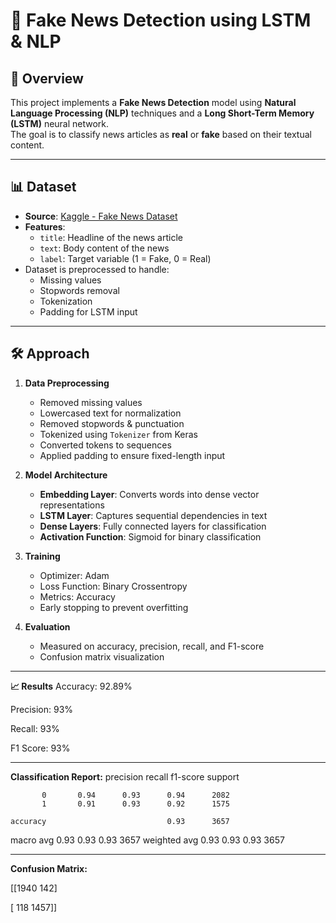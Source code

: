# 📰 Fake News Detection using LSTM & NLP

## 📌 Overview
This project implements a **Fake News Detection** model using **Natural Language Processing (NLP)** techniques and a **Long Short-Term Memory (LSTM)** neural network.  
The goal is to classify news articles as **real** or **fake** based on their textual content.

---

## 📊 Dataset
- **Source**: [Kaggle - Fake News Dataset](https://www.kaggle.com/c/fake-news)
- **Features**:
  - `title`: Headline of the news article
  - `text`: Body content of the news
  - `label`: Target variable (1 = Fake, 0 = Real)
- Dataset is preprocessed to handle:
  - Missing values
  - Stopwords removal
  - Tokenization
  - Padding for LSTM input

---

## 🛠️ Approach
1. **Data Preprocessing**
   - Removed missing values
   - Lowercased text for normalization
   - Removed stopwords & punctuation
   - Tokenized using `Tokenizer` from Keras
   - Converted tokens to sequences
   - Applied padding to ensure fixed-length input

2. **Model Architecture**
   - **Embedding Layer**: Converts words into dense vector representations
   - **LSTM Layer**: Captures sequential dependencies in text
   - **Dense Layers**: Fully connected layers for classification
   - **Activation Function**: Sigmoid for binary classification

3. **Training**
   - Optimizer: Adam
   - Loss Function: Binary Crossentropy
   - Metrics: Accuracy
   - Early stopping to prevent overfitting

4. **Evaluation**
   - Measured on accuracy, precision, recall, and F1-score
   - Confusion matrix visualization

---

**📈 Results**
Accuracy: 92.89%

Precision: 93%

Recall: 93%

F1 Score: 93%

---
**Classification Report:**
               precision    recall  f1-score   support

           0       0.94      0.93      0.94      2082
           1       0.91      0.93      0.92      1575

    accuracy                           0.93      3657
   macro avg       0.93      0.93      0.93      3657
weighted avg       0.93      0.93      0.93      3657

---
**Confusion Matrix:**

[[1940  142]

 [ 118 1457]]
